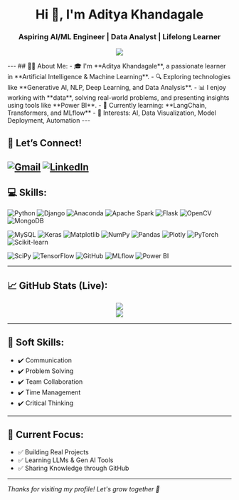 <h1 align="center">Hi 👋, I'm Aditya Khandagale</h1>
<h3 align="center">Aspiring AI/ML Engineer | Data Analyst | Lifelong Learner</h3>

<p align="center">
  <img src="https://readme-typing-svg.demolab.com?font=Fira+Code&size=20&pause=1000&color=58A6FF&center=true&vCenter=true&width=435&lines=AI%2FML+Enthusiast;Data+Science+Explorer;Always+Learning+Something+New!" />
</p>
---
## 🙋‍♂️ About Me:
- 🎓 I'm **Aditya Khandagale**, a passionate learner in **Artificial Intelligence & Machine Learning**.
- 🔍 Exploring technologies like **Generative AI, NLP, Deep Learning, and Data Analysis**.
- 📊 I enjoy working with **data**, solving real-world problems, and presenting insights using tools like **Power BI**.
- 🌱 Currently learning: **LangChain, Transformers, and MLflow**
- 🧠 Interests: AI, Data Visualization, Model Deployment, Automation
---

## 💬 Let’s Connect!

[![Gmail](https://img.shields.io/badge/-Gmail-D14836?style=for-the-badge&logo=gmail&logoColor=white)](mailto:khandagaleaditya20004@gmail.com)  [![LinkedIn](https://img.shields.io/badge/-LinkedIn-0A66C2?style=for-the-badge&logo=linkedin&logoColor=white)](https://www.linkedin.com/in/aditya-khandagale-794229283/)
---

## 💻 Skills:
![Python](https://img.shields.io/badge/-Python-3776AB?style=for-the-badge&logo=python&logoColor=white)
![Django](https://img.shields.io/badge/-Django-092E20?style=for-the-badge&logo=django&logoColor=white)
![Anaconda](https://img.shields.io/badge/-Anaconda-44A833?style=for-the-badge&logo=anaconda&logoColor=white)
![Apache Spark](https://img.shields.io/badge/-Apache%20Spark-FDEE21?style=for-the-badge&logo=apachespark&logoColor=black)
![Flask](https://img.shields.io/badge/-Flask-000000?style=for-the-badge&logo=flask&logoColor=white)
![OpenCV](https://img.shields.io/badge/-OpenCV-5C3EE8?style=for-the-badge&logo=opencv&logoColor=white)
![MongoDB](https://img.shields.io/badge/-MongoDB-4EA94B?style=for-the-badge&logo=mongodb&logoColor=white)

![MySQL](https://img.shields.io/badge/-MySQL-005C84?style=for-the-badge&logo=mysql&logoColor=white)
![Keras](https://img.shields.io/badge/-Keras-D00000?style=for-the-badge&logo=keras&logoColor=white)
![Matplotlib](https://img.shields.io/badge/-Matplotlib-11557c?style=for-the-badge&logo=matplotlib&logoColor=white)
![NumPy](https://img.shields.io/badge/-NumPy-013243?style=for-the-badge&logo=numpy&logoColor=white)
![Pandas](https://img.shields.io/badge/-Pandas-150458?style=for-the-badge&logo=pandas&logoColor=white)
![Plotly](https://img.shields.io/badge/-Plotly-3F4F75?style=for-the-badge&logo=plotly&logoColor=white)
![PyTorch](https://img.shields.io/badge/-PyTorch-EE4C2C?style=for-the-badge&logo=pytorch&logoColor=white)
![Scikit-learn](https://img.shields.io/badge/-Scikit--learn-F7931E?style=for-the-badge&logo=scikit-learn&logoColor=white)

![SciPy](https://img.shields.io/badge/-SciPy-8CAAE6?style=for-the-badge&logo=scipy&logoColor=white)
![TensorFlow](https://img.shields.io/badge/-TensorFlow-FF6F00?style=for-the-badge&logo=tensorflow&logoColor=white)
![GitHub](https://img.shields.io/badge/-GitHub-181717?style=for-the-badge&logo=github&logoColor=white)
![MLflow](https://img.shields.io/badge/-MLflow-015CDC?style=for-the-badge&logo=mlflow&logoColor=white)
![Power BI](https://img.shields.io/badge/-Power%20BI-F2C811?style=for-the-badge&logo=powerbi&logoColor=black)

---

## 📈 GitHub Stats (Live):
<p align="center">
  <img src="https://github-readme-stats.vercel.app/api?username=adityakhandagale&show_icons=true&theme=radical" />
  <br/>
  <img src="https://github-readme-streak-stats.herokuapp.com/?user=adityakhandagale&theme=highcontrast"/>
</p>

---

## 🧰 Soft Skills:
- ✔️ Communication
- ✔️ Problem Solving
- ✔️ Team Collaboration
- ✔️ Time Management
- ✔️ Critical Thinking

---

## 📌 Current Focus:
- ✅ Building Real Projects
- ✅ Learning LLMs & Gen AI Tools
- ✅ Sharing Knowledge through GitHub
---

_Thanks for visiting my profile! Let's grow together 🚀_
